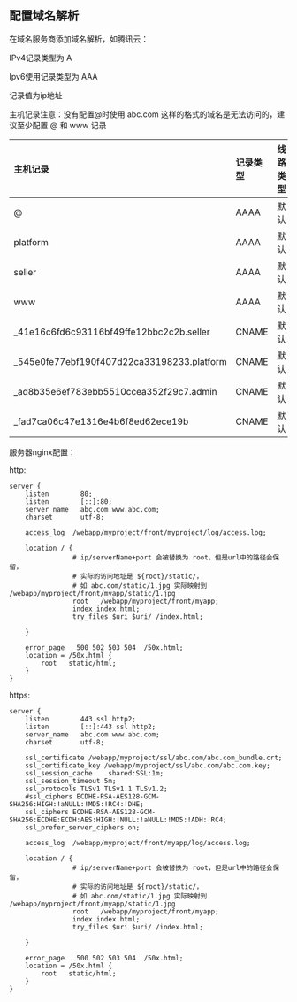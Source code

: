 ## 配置域名解析



在域名服务商添加域名解析，如腾讯云：

IPv4记录类型为 A

Ipv6使用记录类型为 AAA

记录值为ip地址

主机记录注意：没有配置@时使用 abc.com 这样的格式的域名是无法访问的，建议至少配置 @ 和 www 记录

| 主机记录                                   | 记录类型 | 线路类型 | 记录值                        |
| :----------------------------------------- | :------- | :------- | :---------------------------- |
| @                                          | AAAA     | 默认     | 2408:xxxx:xxxx:xxxx:xxxx:xxxx |
| platform                                   | AAAA     | 默认     | 2408:xxxx:xxxx:xxxx:xxxx:xxxx |
| seller                                     | AAAA     | 默认     | 2408:xxxx:xxxx:xxxx:xxxx:xxxx |
| www                                        | AAAA     | 默认     | 2408:xxxx:xxxx:xxxx:xxxx:xxxx |
| _41e16c6fd6c93116bf49ffe12bbc2c2b.seller   | CNAME    | 默认     | 3243XXXXXXXXXXXXXXXXXXXX      |
| _545e0fe77ebf190f407d22ca33198233.platform | CNAME    | 默认     | 0B15XXXXXXXXXXXXXXXXXXXX      |
| _ad8b35e6ef783ebb5510ccea352f29c7.admin    | CNAME    | 默认     | 4885XXXXXXXXXXXXXXXXXXXX      |
| _fad7ca06c47e1316e4b6f8ed62ece19b          | CNAME    | 默认     | 7C8EXXXXXXXXXXXXXXXXXXXX      |



服务器nginx配置：

http:

```
server {
    listen        80;
    listen        [::]:80;
    server_name   abc.com www.abc.com;
    charset       utf-8;

    access_log  /webapp/myproject/front/myproject/log/access.log;

    location / {
                # ip/serverName+port 会被替换为 root，但是url中的路径会保留，
                # 实际的访问地址是 ${root}/static/，
                # 如 abc.com/static/1.jpg 实际映射到 /webapp/myproject/front/myapp/static/1.jpg
                root   /webapp/myproject/front/myapp;
                index index.html;
                try_files $uri $uri/ /index.html;

    }

    error_page   500 502 503 504  /50x.html;
    location = /50x.html {
        root   static/html;
    }
}
```





https:

```
server {
    listen        443 ssl http2;
    listen        [::]:443 ssl http2;
    server_name   abc.com www.abc.com;
    charset       utf-8;

    ssl_certificate /webapp/myproject/ssl/abc.com/abc.com_bundle.crt;
    ssl_certificate_key /webapp/myproject/ssl/abc.com/abc.com.key;
    ssl_session_cache    shared:SSL:1m;
    ssl_session_timeout 5m;
    ssl_protocols TLSv1 TLSv1.1 TLSv1.2;
    #ssl_ciphers ECDHE-RSA-AES128-GCM-SHA256:HIGH:!aNULL:!MD5:!RC4:!DHE;
    ssl_ciphers ECDHE-RSA-AES128-GCM-SHA256:ECDHE:ECDH:AES:HIGH:!NULL:!aNULL:!MD5:!ADH:!RC4;
    ssl_prefer_server_ciphers on;

    access_log  /webapp/myproject/front/myapp/log/access.log;

    location / {
                # ip/serverName+port 会被替换为 root，但是url中的路径会保留，
                # 实际的访问地址是 ${root}/static/，
                # 如 abc.com/static/1.jpg 实际映射到 /webapp/myproject/front/myapp/static/1.jpg
                root   /webapp/myproject/front/myapp;
                index index.html;
                try_files $uri $uri/ /index.html;

    }

    error_page   500 502 503 504  /50x.html;
    location = /50x.html {
        root   static/html;
    }
}
```

